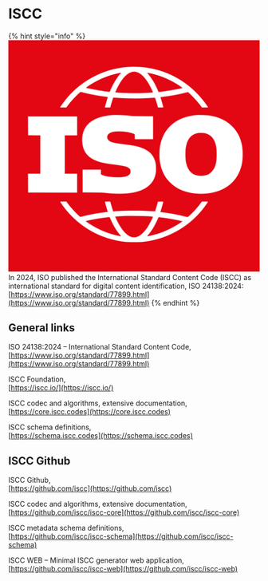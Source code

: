 # ISCC

{% hint style="info" %}
<img src="../.gitbook/assets/ISO-logo.png" alt="" data-size="line"> In 2024, ISO published the International Standard Content Code (ISCC) as international standard for digital content identification, ISO 24138:2024: [https://www.iso.org/standard/77899.html](https://www.iso.org/standard/77899.html)
{% endhint %}

## General links

ISO 24138:2024 – International Standard Content Code,\
[https://www.iso.org/standard/77899.html](https://www.iso.org/standard/77899.html)

ISCC Foundation,\
[https://iscc.io/](https://iscc.io/)

ISCC codec and algorithms, extensive documentation,\
[https://core.iscc.codes](https://core.iscc.codes)

ISCC schema definitions,\
[https://schema.iscc.codes](https://schema.iscc.codes)

## ISCC Github

ISCC Github,\
[https://github.com/iscc](https://github.com/iscc)

ISCC codec and algorithms, extensive documentation,\
[https://github.com/iscc/iscc-core](https://github.com/iscc/iscc-core)

ISCC metadata schema definitions,\
[https://github.com/iscc/iscc-schema](https://github.com/iscc/iscc-schema)

ISCC WEB – Minimal ISCC generator web application,\
[https://github.com/iscc/iscc-web](https://github.com/iscc/iscc-web)
